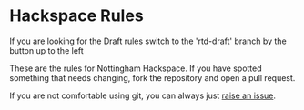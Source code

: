 # Hackspace Rules

If you are looking for the Draft rules switch to the 'rtd-draft' branch by the button up to the left

These are the rules for Nottingham Hackspace.  If you have spotted something that needs changing, fork the repository and open a pull request.

If you are not comfortable using git, you can always just [raise an issue](https://github.com/NottingHack/rules/issues).
